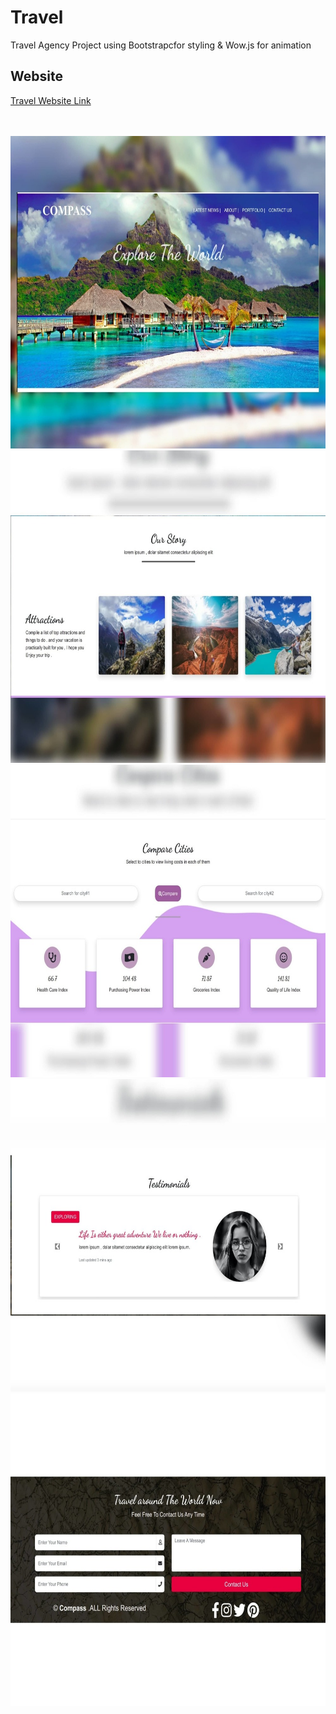 # Travel
Travel Agency Project using Bootstrapcfor styling & Wow.js for animation
## Website

[Travel Website Link](https://61376b8d38b21bb52ffe92fa--modest-banach-d3fe93.netlify.app/)

<br>
<br>

<div align="center">
<img src="https://github.com/nouraan-ahmed/Travel/blob/master/Travel/img/out1.jpeg" width="850" height="500" > 
<img src="https://github.com/nouraan-ahmed/Travel/blob/master/Travel/img/out2.jpeg" width="850" height="500" >
<img src="https://github.com/nouraan-ahmed/Travel/blob/master/Travel/img/out3.jpeg" width="850" height="500" > 
<img src="https://github.com/nouraan-ahmed/Travel/blob/master/Travel/img/out4.jpeg" width="850" height="500" > 
<img src="https://github.com/nouraan-ahmed/Travel/blob/master/Travel/img/out5.jpeg" width="850" height="500" > 
<div>

